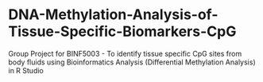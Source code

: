 # DNA-Methylation-Analysis-of-Tissue-Specific-Biomarkers-CpG
Group Project for BINF5003 - To identify tissue specific CpG sites from body fluids using Bioinformatics Analysis (Differential Methylation Analysis) in R Studio
